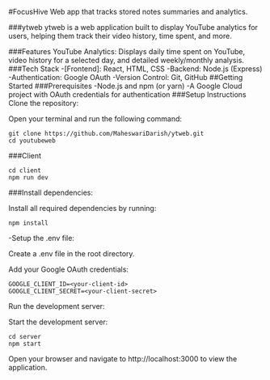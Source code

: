 


#FocusHive
Web app that tracks stored notes summaries and analytics.

###ytweb
ytweb is a web application built to display YouTube analytics for users, helping them track their video history, time spent, and more.

###Features
YouTube Analytics: Displays daily time spent on YouTube, video history for a selected day, and detailed weekly/monthly analysis.
###Tech Stack
-[Frontend]: React, HTML, CSS
-Backend: Node.js (Express)
-Authentication: Google OAuth
-Version Control: Git, GitHub
##Getting Started
###Prerequisites
-Node.js and npm (or yarn)
-A Google Cloud project with OAuth credentials for authentication
###Setup Instructions
Clone the repository:

Open your terminal and run the following command:

```
git clone https://github.com/MaheswariDarish/ytweb.git
cd youtubeweb
```
###Client
```
cd client
npm run dev
```
###Install dependencies:

Install all required dependencies by running:

```
npm install
```
-Setup the .env file:

Create a .env file in the root directory.

Add your Google OAuth credentials:
```
GOOGLE_CLIENT_ID=<your-client-id>
GOOGLE_CLIENT_SECRET=<your-client-secret>
```
Run the development server:

Start the development server:
```
cd server
npm start
```
Open your browser and navigate to http://localhost:3000 to view the application.


